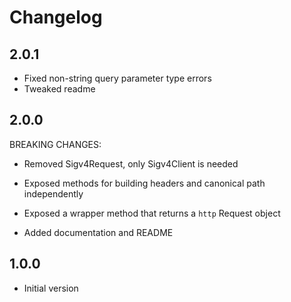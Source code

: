 # Changelog

## 2.0.1

- Fixed non-string query parameter type errors
- Tweaked readme

## 2.0.0

BREAKING CHANGES:

- Removed Sigv4Request, only Sigv4Client is needed
- Exposed methods for building headers and canonical path independently
- Exposed a wrapper method that returns a `http` Request object

- Added documentation and README

## 1.0.0

- Initial version

